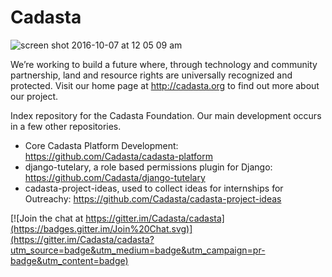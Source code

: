 # Cadasta

![screen shot 2016-10-07 at 12 05 09 am](https://cloud.githubusercontent.com/assets/178003/19172409/015223de-8c22-11e6-8122-3d3c812a96bf.png)


We’re working to build a future where, through technology and community partnership, land and resource rights are universally recognized and protected. Visit our home page at http://cadasta.org to find out more about our project.

Index repository for the Cadasta Foundation. Our main development occurs in a few other repositories. 

* Core Cadasta Platform Development: https://github.com/Cadasta/cadasta-platform
* django-tutelary, a role based permissions plugin for Django: https://github.com/Cadasta/django-tutelary
* cadasta-project-ideas, used to collect ideas for internships for Outreachy: https://github.com/Cadasta/cadasta-project-ideas

[![Join the chat at https://gitter.im/Cadasta/cadasta](https://badges.gitter.im/Join%20Chat.svg)](https://gitter.im/Cadasta/cadasta?utm_source=badge&utm_medium=badge&utm_campaign=pr-badge&utm_content=badge)

